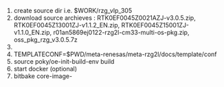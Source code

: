 
1. create source dir i.e. $WORK/rzg_vlp_305
2. download source archieves : RTK0EF0045Z0021AZJ-v3.0.5.zip, RTK0EF0045Z13001ZJ-v1.1.2_EN.zip, RTK0EF0045Z15001ZJ-v1.1.0_EN.zip, r01an5869ej0122-rzg2l-cm33-multi-os-pkg.zip, oss_pkg_rzg_v3.0.5.7z
3. 
2. TEMPLATECONF=$PWD/meta-renesas/meta-rzg2l/docs/template/conf
3. source poky/oe-init-build-env build
4. start docker (optional)
5. bitbake core-image-<target>
